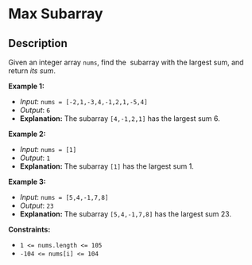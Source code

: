 # Max Subarray

## Description

Given an integer array `nums`, find the  subarray with the largest sum, and return _its sum_.

**Example 1:**
- _Input_: `nums = [-2,1,-3,4,-1,2,1,-5,4]`
- _Output_: `6`
- **Explanation:** The subarray `[4,-1,2,1]` has the largest sum 6.

**Example 2:**
- _Input_: `nums = [1]`
- _Output_: `1`
- **Explanation:** The subarray `[1]` has the largest sum 1.

**Example 3:**
- _Input_: `nums = [5,4,-1,7,8]`
- _Output_: `23`
- **Explanation:** The subarray `[5,4,-1,7,8]` has the largest sum 23.

**Constraints:**

- `1 <= nums.length <= 105`
- `-104 <= nums[i] <= 104`
